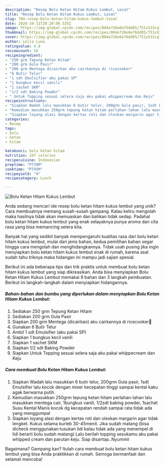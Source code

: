 ```yaml
---
description: "Resep Bolu Ketan Hitam Kukus Lembut, Lezat"
title: "Resep Bolu Ketan Hitam Kukus Lembut, Lezat"
slug: 704-resep-bolu-ketan-hitam-kukus-lembut-lezat
date: 2020-10-31T20:20:09.535Z
image: https://img-global.cpcdn.com/recipes/004e726e6e76dd85/751x532cq70/bolu-ketan-hitam-kukus-lembut-foto-resep-utama.jpg
thumbnail: https://img-global.cpcdn.com/recipes/004e726e6e76dd85/751x532cq70/bolu-ketan-hitam-kukus-lembut-foto-resep-utama.jpg
cover: https://img-global.cpcdn.com/recipes/004e726e6e76dd85/751x532cq70/bolu-ketan-hitam-kukus-lembut-foto-resep-utama.jpg
author: Leila Luna
ratingvalue: 4.8
reviewcount: 10
recipeingredient:
- "250 grm Tepung Ketan Hitam"
- "200 grm Gula Pasir"
- "200 grm Mentega dicairkan aku cairkannya di ricecooker"
- "6 Butir Telur"
- "1 sdt Emulsifier aku pakai SP"
- "1 bungkus kecil vanili"
- "1 sachet SKM"
- "1/2 sdt Baking Powder"
- " Untuk Topping sesuai selera saja aku pakai whippecream dan Keju"
recipeinstructions:
- "Siapkan Wadah lalu masukkan 6 butir telur, 200grm Gula pasir, 1sdt Emulsifier lalu kocok dengan mixer kecepatan tinggi sampai kental kaku agak berwarna putih."
- "Kemudian masukkan 250grm tepung ketan hitam perlahan-lahan lalu masukkan mentega cair, 1bungkus vanili, 1/2sdt baking powder, 1sachet Susu Kental Manis kocok dg kecepatan rendah sampai rata tidak ada yang menggumpal"
- "Siapkan loyang alasi dengan kertas roti dan oleskan margarin agar tidak lengket. Kukus selama kurleb 30-45menit. Jika sudah matang (bisa dicheck menggunakan tusukan lidi kalau tidak ada yang menempel di lidi berarti bolu sudah matang) Lalu berilah topping sesukamu aku pakai whipped cream dan parutan keju. Siap disantap..Nyummii"
categories:
- Resep
tags:
- bolu
- ketan
- hitam

katakunci: bolu ketan hitam 
nutrition: 247 calories
recipecuisine: Indonesian
preptime: "PT39M"
cooktime: "PT45M"
recipeyield: "4"
recipecategory: Lunch

---
```



![Bolu Ketan Hitam Kukus Lembut](https://img-global.cpcdn.com/recipes/004e726e6e76dd85/751x532cq70/bolu-ketan-hitam-kukus-lembut-foto-resep-utama.jpg)

Anda sedang mencari ide resep bolu ketan hitam kukus lembut yang unik? Cara membuatnya memang susah-susah gampang. Kalau keliru mengolah maka hasilnya tidak akan memuaskan dan bahkan tidak sedap. Padahal bolu ketan hitam kukus lembut yang enak selayaknya punya aroma dan cita rasa yang bisa memancing selera kita.



Banyak hal yang sedikit banyak mempengaruhi kualitas rasa dari bolu ketan hitam kukus lembut, mulai dari jenis bahan, kedua pemilihan bahan segar hingga cara mengolah dan menghidangkannya. Tidak usah pusing jika ingin menyiapkan bolu ketan hitam kukus lembut enak di rumah, karena asal sudah tahu triknya maka hidangan ini mampu jadi sajian spesial.


Berikut ini ada beberapa tips dan trik praktis untuk membuat bolu ketan hitam kukus lembut yang siap dikreasikan. Anda bisa menyiapkan Bolu Ketan Hitam Kukus Lembut memakai 9 bahan dan 3 langkah pembuatan. Berikut ini langkah-langkah dalam menyiapkan hidangannya.

<!--inarticleads1-->

##### Bahan-bahan dan bumbu yang diperlukan dalam menyiapkan Bolu Ketan Hitam Kukus Lembut:

1. Sediakan 250 grm Tepung Ketan Hitam
1. Sediakan 200 grm Gula Pasir
1. Siapkan 200 grm Mentega (dicairkan) aku cairkannya di ricecooker🤭
1. Gunakan 6 Butir Telur
1. Ambil 1 sdt Emulsifier (aku pakai SP)
1. Siapkan 1 bungkus kecil vanili
1. Siapkan 1 sachet SKM
1. Siapkan 1/2 sdt Baking Powder
1. Siapkan  Untuk Topping sesuai selera saja aku pakai whippecream dan Keju




<!--inarticleads2-->

##### Cara membuat Bolu Ketan Hitam Kukus Lembut:

1. Siapkan Wadah lalu masukkan 6 butir telur, 200grm Gula pasir, 1sdt Emulsifier lalu kocok dengan mixer kecepatan tinggi sampai kental kaku agak berwarna putih.
1. Kemudian masukkan 250grm tepung ketan hitam perlahan-lahan lalu masukkan mentega cair, 1bungkus vanili, 1/2sdt baking powder, 1sachet Susu Kental Manis kocok dg kecepatan rendah sampai rata tidak ada yang menggumpal
1. Siapkan loyang alasi dengan kertas roti dan oleskan margarin agar tidak lengket. Kukus selama kurleb 30-45menit. Jika sudah matang (bisa dicheck menggunakan tusukan lidi kalau tidak ada yang menempel di lidi berarti bolu sudah matang) Lalu berilah topping sesukamu aku pakai whipped cream dan parutan keju. Siap disantap..Nyummii




Bagaimana? Gampang kan? Itulah cara membuat bolu ketan hitam kukus lembut yang bisa Anda praktikkan di rumah. Semoga bermanfaat dan selamat mencoba!
